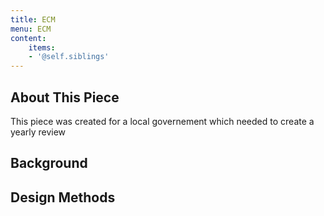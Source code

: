 ```yaml
---
title: ECM
menu: ECM
content:
	items: 
	- '@self.siblings'
---
```


## About This Piece

This piece was created for a local governement which needed to create a yearly review

## Background


## Design Methods